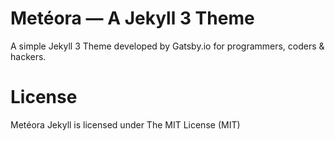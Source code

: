 # Met&eacute;ora &mdash; A Jekyll 3 Theme
A simple Jekyll 3 Theme developed by Gatsby.io for programmers, coders &amp; hackers.
 
# License
Met&eacute;ora Jekyll is licensed under The MIT License (MIT) 